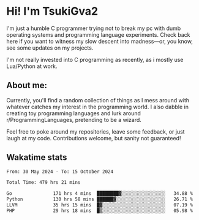 # Hi! I'm TsukiGva2

I'm just a humble C programmer trying not to break my pc with dumb operating systems and programming language experiments. Check back here if you want to witness my slow descent into madness—or, you know, see some updates on my projects.

I'm not really invested into C programming as recently, as i mostly use Lua/Python at work.

## About me:

Currently, you'll find a random collection of things as I mess around with whatever catches my interest in the programming world. I also dabble in creating toy programming languages and lurk around r/ProgrammingLanguages, pretending to be a wizard.

Feel free to poke around my repositories, leave some feedback, or just laugh at my code. Contributions welcome, but sanity not guaranteed!

## Wakatime stats
<!--START_SECTION:waka-->

```txt
From: 30 May 2024 - To: 15 October 2024

Total Time: 479 hrs 21 mins

Go               171 hrs 4 mins  ████████▓░░░░░░░░░░░░░░░░   34.88 %
Python           130 hrs 58 mins ██████▓░░░░░░░░░░░░░░░░░░   26.71 %
LLVM             35 hrs 15 mins  █▓░░░░░░░░░░░░░░░░░░░░░░░   07.19 %
PHP              29 hrs 18 mins  █▒░░░░░░░░░░░░░░░░░░░░░░░   05.98 %
```

<!--END_SECTION:waka-->
